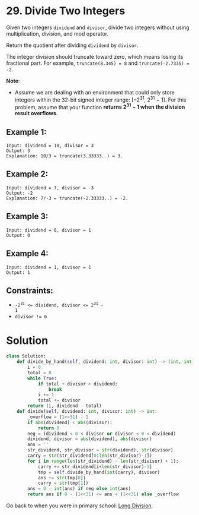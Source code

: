 # 29. Divide Two Integers

Given two integers `dividend` and `divisor`, divide two integers without using multiplication, division, and mod operator.

Return the quotient after dividing `dividend` by `divisor`.

The integer division should truncate toward zero, which means losing its fractional part. For example, `truncate(8.345) = 8` and `truncate(-2.7335) = -2`.

**Note**:

- Assume we are dealing with an environment that could only store integers within the 32-bit signed integer range: [−2<sup>31</sup>,  2<sup>31</sup> − 1]. For this problem, assume that your function **returns 2<sup>31</sup> − 1 when the division result overflows**. 

## Example 1:
```
Input: dividend = 10, divisor = 3
Output: 3
Explanation: 10/3 = truncate(3.33333..) = 3.
```

## Example 2:
```
Input: dividend = 7, divisor = -3
Output: -2
Explanation: 7/-3 = truncate(-2.33333..) = -2.
```

## Example 3:
```
Input: dividend = 0, divisor = 1
Output: 0
```

## Example 4:
```
Input: dividend = 1, divisor = 1
Output: 1
```

## Constraints:
- <code>-2<sup>31</sup> <= dividend, divisor <= 2<sup>31</sup> - 1</code>
- `divisor != 0`

# Solution
```python
class Solution:
    def divide_by_hand(self, dividend: int, divisor: int) -> (int, int):
        i = 0
        total = 0
        while True:
            if total + divisor > dividend:
                break
            i += 1
            total += divisor
        return (i, dividend - total)
    def divide(self, dividend: int, divisor: int) -> int:
        _overflow = (1<<31) - 1
        if abs(dividend) < abs(divisor):
            return 0
        neg = (dividend < 0 < divisor or divisor < 0 < dividend)
        dividend, divisor = abs(dividend), abs(divisor)
        ans = ''
        str_dividend, str_divisor = str(dividend), str(divisor)
        carry = str(str_dividend[0:len(str_divisor)-1])
        for i in range(len(str_dividend) - len(str_divisor) + 1):
            carry += str_dividend[i+len(str_divisor)-1]
            tmp = self.divide_by_hand(int(carry), divisor)
            ans += str(tmp[0])
            carry = str(tmp[1])
        ans = 0 - int(ans) if neg else int(ans)
        return ans if 0 - (1<<31) <= ans < (1<<31) else _overflow
```
Go back to when you were in primary school: [Long Division](https://en.wikipedia.org/wiki/Long_division).
